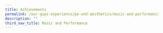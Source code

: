 ```yaml
---
title: Achievements
permalink: /our-gsps-experience/pe-and-aesthetics/music-and-performance/achievements/
description: ""
third_nav_title: Music and Performance
---
```

